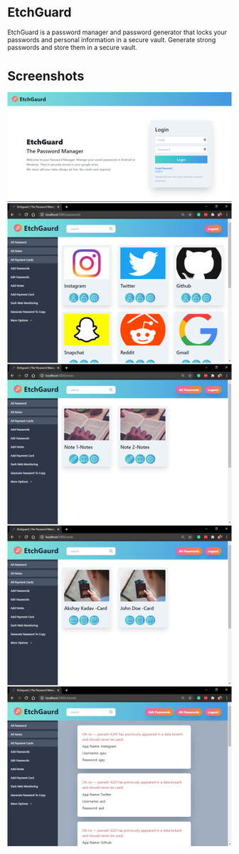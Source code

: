 # EtchGuard
EtchGuard is a password manager and password generator that locks your passwords and personal information in a secure vault. Generate strong passwords and store them in a secure vault.
# Screenshots
![](Screenshots/login.png)![](Screenshots/pass.png)![](Screenshots/notes.png)![](Screenshots/card.png)![](Screenshots/pw.png)
